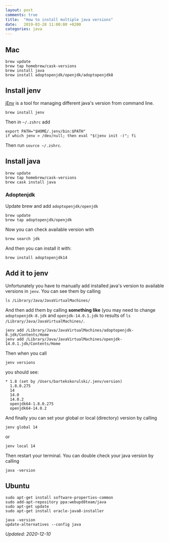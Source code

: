 ```yaml
---
layout: post
comments: true
title:  "How to install multiple java versions"
date:   2019-03-28 11:00:00 +0200
categories: java
---
```



## Mac

``` shell
brew update
brew tap homebrew/cask-versions
brew install java
brew install adoptopenjdk/openjdk/adoptopenjdk8
```

## Install jenv

[jEnv](https://www.jenv.be/) is a tool for managing different java's version from command line.

``` shell
brew install jenv
```

Then in `~/.zshrc` add

``` shell
export PATH="$HOME/.jenv/bin:$PATH"
if which jenv > /dev/null; then eval "$(jenv init -)"; fi
```
Then run `source ~/.zshrc`.

## Install java


``` shell
brew update
brew tap homebrew/cask-versions
brew cask install java
```

### Adoptenjdk

Update brew and add `adoptopenjdk/openjdk`

``` shell
brew update
brew tap adoptopenjdk/openjdk
```

Now you can check available version with

``` shell
brew search jdk
```

And then you can install it with:

``` shell
brew install adoptopenjdk14
```

## Add it to jenv

Unfortunately you have to manually add installed java's version to available versions in `jenv`.
You can see them by calling

``` shell
ls /Library/Java/JavaVirtualMachines/
```
And then add them by calling __something like__ (you may need to change
`adoptopenjdk-8.jdk` and `openjdk-14.0.1.jdk` to results of `ls /Library/Java/JavaVirtualMachines/`.
``` shell
jenv add /Library/Java/JavaVirtualMachines/adoptopenjdk-8.jdk/Contents/Home
jenv add /Library/Java/JavaVirtualMachines/openjdk-14.0.1.jdk/Contents/Home
```

Then when you call
``` shell
jenv versions
```
you should see:

``` shell
* 1.8 (set by /Users/bartekskorulski/.jenv/version)
  1.8.0.275
  14
  14.0
  14.0.2
  openjdk64-1.8.0.275
  openjdk64-14.0.2
```

And finally you can set your global or local (directory) version by calling

``` shell
jenv global 14
```
or

``` shell
jenv local 14
```

Then restart your terminal. You can double check your java version by calling

``` shell
java -version
```

## Ubuntu

``` shell
sudo apt-get install software-properties-common
sudo add-apt-repository ppa:webupd8team/java
sudo apt-get update
sudo apt-get install oracle-java8-installer
```

``` shell
java -version
update-alternatives --config java
```

_Updated: 2020-12-10_
